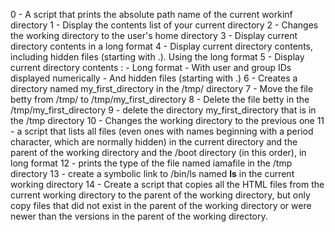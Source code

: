 0 - A script that prints the absolute path name of the current workinf directory
1 - Display the contents list of your current directory
2 - Changes the working directory to the user's home directory
3 - Display current directory contents in a long format
4 - Display current directory contents, including hidden files (starting with .). Using the long format
5 - Display current directory contents :
    - Long format
    - With user and group IDs displayed numerically
    - And hidden files (starting with .)
6 - Creates a directory named my_first_directory in the /tmp/ directory
7 - Move the file betty from /tmp/ to /tmp/my_first_directory
8 - Delete the file betty in the /tmp/my_first_directory
9 - delete the directory my_first_directory that is in the /tmp directory
10 - Changes the working directory to the previous one
11 - a script that lists all files (even ones with names beginning with a period character, which are normally hidden) in the current directory and the parent of the working directory and the /boot directory (in this order), in long format
12 -  prints the type of the file named iamafile in the /tmp directory
13 - create a symbolic link to /bin/ls named __ls__ in the current working directory
14 - Create a script that copies all the HTML files from the current working directory to the parent of the working directory, but only copy files that did not exist in the parent of the working directory or were newer than the versions in the parent of the working directory.